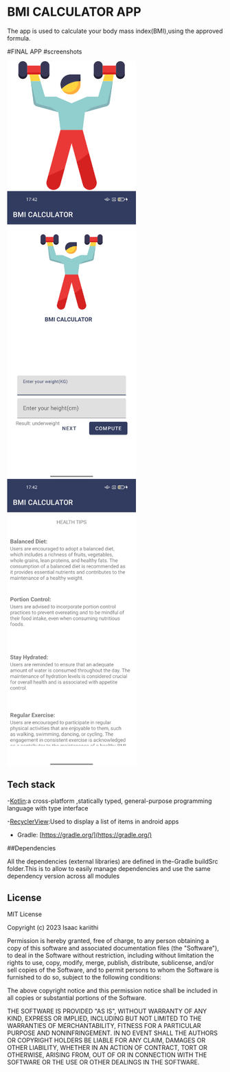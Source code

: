 # BMI CALCULATOR APP

The app is used to calculate your body mass index(BMI),using the approved formula.

#FINAL APP
   #screenshots

<img src="Docs/screenshots/weights.png" width="300px">

<img src="Docs/screenshots/calculate.jpg" width="300px">

<img src="Docs/screenshots/results.jpg" width="300px">



## Tech stack
-[Kotlin](https://kotlinlang.org/):a cross-platform ,statically typed, general-purpose programming language with type interface

-[RecyclerView](https://developer.android.com/guide/topics/ui/layout/recyclerview):Used to display a list of items in android apps

- Gradle: [https://gradle.org/](https://gradle.org/)

##Dependencies

All the dependencies (external libraries) are defined in the-Gradle buildSrc folder.This is to allow to easily manage dependencies and use the same dependency version across all modules

## License

MIT License

Copyright (c) 2023 Isaac kariithi

Permission is hereby granted, free of charge, to any person obtaining a copy
of this software and associated documentation files (the "Software"), to deal
in the Software without restriction, including without limitation the rights
to use, copy, modify, merge, publish, distribute, sublicense, and/or sell
copies of the Software, and to permit persons to whom the Software is
furnished to do so, subject to the following conditions:

The above copyright notice and this permission notice shall be included in all
copies or substantial portions of the Software.

THE SOFTWARE IS PROVIDED "AS IS", WITHOUT WARRANTY OF ANY KIND, EXPRESS OR
IMPLIED, INCLUDING BUT NOT LIMITED TO THE WARRANTIES OF MERCHANTABILITY,
FITNESS FOR A PARTICULAR PURPOSE AND NONINFRINGEMENT. IN NO EVENT SHALL THE
AUTHORS OR COPYRIGHT HOLDERS BE LIABLE FOR ANY CLAIM, DAMAGES OR OTHER
LIABILITY, WHETHER IN AN ACTION OF CONTRACT, TORT OR OTHERWISE, ARISING FROM,
OUT OF OR IN CONNECTION WITH THE SOFTWARE OR THE USE OR OTHER DEALINGS IN THE
SOFTWARE.

